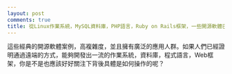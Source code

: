 ```yaml
---
layout: post
comments: true
title: 從Linux作業系統，MySQL資料庫，PHP語言，Ruby on Rails框架，一些開源軟體已經給了類似Microsoft，Oracle等大型公司直接的迴應。
---
```




這些經典的開源軟體案例，高複雜度，並且擁有廣泛的應用人群。如果人們已經證明通過遠端的方式，能夠開發出一流的作業系統，資料庫，程式語言，Web框架，你是不是也應該好好關注下背後具體是如何操作的呢？

